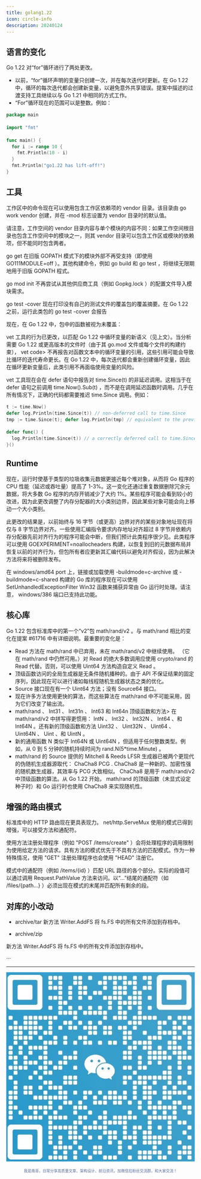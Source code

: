 ```yaml
---
title: golang1.22
icon: circle-info
description: 20240124
---
```


## 语言的变化

Go 1.22 对“for”循环进行了两处更改。

- 以前，“for”循环声明的变量只创建一次，并在每次迭代时更新。在 Go 1.22 中，循环的每次迭代都会创建新变量，以避免意外共享错误。提案中描述的过渡支持工具继续以与 Go 1.21 中相同的方式工作。
- “For”循环现在的范围可以是整数。例如：
```go
package main

import "fmt"

func main() {
  for i := range 10 {
    fmt.Println(10 - i)
  }
  fmt.Println("go1.22 has lift-off!")
}
```

## 工具

工作区中的命令现在可以使用包含工作区依赖项的 vendor 目录。该目录由 go work vendor 创建，并在 -mod 标志设置为 vendor 目录时的默认值。

请注意，工作空间的 vendor 目录内容与单个模块的内容不同：如果工作空间根目录也包含工作空间中的模块之一，则其 vendor 目录可以包含工作区或模块的依赖项，但不能同时包含两者。

go get 在旧版 GOPATH 模式下的模块外部不再受支持（即使用 GO111MODULE=off ）。其他构建命令，例如 go build 和 go test ，将继续无限期地用于旧版 GOPATH 程式。

go mod init 不再尝试从其他供应商工具（例如 Gopkg.lock ）的配置文件导入模块需求。

go test -cover 现在打印没有自己的测试文件的覆盖包的覆盖摘要。在 Go 1.22 之前，运行此类包的 go test -cover 会报告

现在，在 Go 1.22 中，包中的函数被视为未覆盖：

vet 工具的行为已更改，以匹配 Go 1.22 中循环变量的新语义（见上文）。当分析需要 Go 1.22 或更高版本的文件时（由于其 go.mod 文件或每个文件的构建约束）， vet code> 不再报告对函数文本中的循环变量的引用，这些引用可能会导致比循环的迭代寿命更长。在 Go 1.22 中，每次迭代都会重新创建循环变量，因此在循环更新变量后，此类引用不再面临使用变量的风险。

vet 工具现在会在 defer 语句中报告对 time.Since(t) 的非延迟调用。这相当于在 defer 语句之前调用 time.Now().Sub(t) ，而不是在调用延迟函数时调用。几乎在所有情况下，正确的代码都需要推迟 time.Since 调用。例如：

```go
t := time.Now()
defer log.Println(time.Since(t)) // non-deferred call to time.Since
tmp := time.Since(t); defer log.Println(tmp) // equivalent to the previous defer

defer func() {
  log.Println(time.Since(t)) // a correctly deferred call to time.Since
}()
```

## Runtime 
现在，运行时使基于类型的垃圾收集元数据更接近每个堆对象，从而将 Go 程序的 CPU 性能（延迟或吞吐量）提高了 1-3%。这一变化还通过重复数据删除冗余元数据，将大多数 Go 程序的内存开销减少了大约 1%。某些程序可能会看到较小的改进，因为此更改调整了内存分配器的大小类别边界，因此某些对象可能会向上移动一个大小类别。

此更改的结果是，以前始终与 16 字节（或更高）边界对齐的某些对象地址现在将仅与 8 字节边界对齐。一些使用汇编指令要求内存地址对齐超过 8 字节并依赖内存分配器先前对齐行为的程序可能会中断，但我们预计此类程序很少见。此类程序可以使用 GOEXPERIMENT=noallocheaders 构建，以恢复到旧的元数据布局并恢复以前的对齐行为，但包所有者应更新其汇编代码以避免对齐假设，因为此解决方法将来将被删除发布。

在 windows/amd64 port 上，链接或加载使用 -buildmode=c-archive 或 -buildmode=c-shared 构建的 Go 库的程序现在可以使用 SetUnhandledExceptionFilter Win32 函数来捕获异常由 Go 运行时处理。请注意， windows/386 端口已支持此功能。

## 核心库

Go 1.22 包含标准库中的第一个“v2”包 math/rand/v2 。与 math/rand 相比的变化在提案 #61716 中有详细说明。最重要的变化是：

- Read 方法在 math/rand 中已弃用，未在 math/rand/v2 中继续使用。 （它在 math/rand 中仍然可用。）对 Read 的绝大多数调用应使用 crypto/rand 的 Read 代替。否则，可以使用 Uint64 方法构造自定义 Read 。
- 顶级函数访问的全局生成器是无条件随机播种的。由于 API 不保证结果的固定序列，因此现在可以进行诸如每线程随机生成器状态之类的优化。
- Source 接口现在有一个 Uint64 方法；没有 Source64 接口。
- 现在许多方法使用更快的算法，而这些算法在 math/rand 中不可能采用，因为它们改变了输出流。
- math/rand 、 Int31 、 Int31n 、 Int63 和 Int64n 顶级函数和方法> 在 math/rand/v2 中拼写得更惯用： IntN 、 Int32 、 Int32N 、 Int64 、和 Int64N 。还有新的顶级函数和方法 Uint32 、 Uint32N 、 Uint64 、 Uint64N 、 Uint 、和 UintN 。
- 新的通用函数 N 类似于 Int64N 或 Uint64N ，但适用于任何整数类型。例如，从 0 到 5 分钟的随机持续时间为 rand.N(5*time.Minute) 。
- math/rand 的 Source 提供的 Mitchell & Reeds LFSR 生成器已被两个更现代的伪随机生成器源取代： ChaCha8 PCG . ChaCha8 是一种新的、加密性强的随机数生成器，其效率与 PCG 大致相似。 ChaCha8 是用于 math/rand/v2 中顶级函数的算法。从 Go 1.22 开始， math/rand 的顶级函数（未显式设定种子时）和 Go 运行时也使用 ChaCha8 来实现随机性。

## 增强的路由模式

标准库中的 HTTP 路由现在更具表现力。 net/http.ServeMux 使用的模式已得到增强，可以接受方法和通配符。

使用方法注册处理程序（例如 "POST /items/create" ）会将处理程序的调用限制为使用给定方法的请求。具有方法的模式优先于不具有方法的匹配模式。作为一种特殊情况，使用 "GET" 注册处理程序也会使用 "HEAD" 注册它。

模式中的通配符（例如 /items/{id} ）匹配 URL 路径的各个部分。实际的段值可以通过调用 Request.PathValue 方法来访问。以“...”结尾的通配符（如 /files/{path...} ）必须出现在模式的末尾并匹配所有剩余的段。

## 对库的小改动

- archive/tar
新方法 Writer.AddFS 将 fs.FS 中的所有文件添加到存档中。

- archive/zip

新方法 Writer.AddFS 将 fs.FS 中的所有文件添加到存档中。

···

--- 
![扫码加小助手微信，拉你进技术交流群🔥](https://raw.githubusercontent.com/mouuii/picture/master/weichat.jpg)

<p style="text-align: center;font-size: 10px;;color:#566B95">我是南哥，日常分享高质量文章、架构设计、前沿资讯，加微信拉粉丝交流群，和大家交流！</p>
